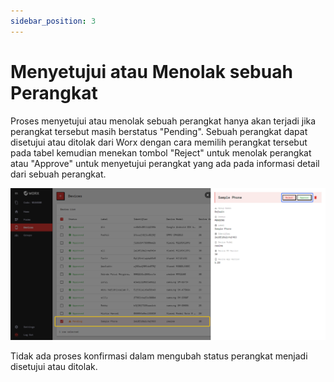 ```yaml
---
sidebar_position: 3
---
```


# Menyetujui atau Menolak sebuah Perangkat

Proses menyetujui atau menolak sebuah perangkat hanya akan terjadi jika perangkat tersebut masih berstatus "Pending". Sebuah perangkat dapat disetujui atau ditolak dari Worx dengan cara memilih perangkat tersebut pada tabel kemudian menekan tombol "Reject" untuk menolak perangkat atau "Approve" untuk menyetujui perangkat yang ada pada informasi detail dari sebuah perangkat.

![](/img/screenshots/website-application-usage/devices/approving-or-rejecting-a-device/approving-or-rejecting-a-device-1.png)

Tidak ada proses konfirmasi dalam mengubah status perangkat menjadi disetujui atau ditolak.